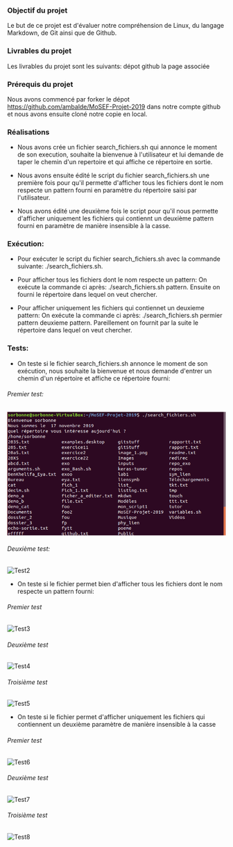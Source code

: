 ### Objectif du projet

Le but de ce projet est d'évaluer notre compréhension de Linux, du langage Markdown, de Git ainsi que de Github.

### Livrables du projet

Les livrables du projet sont les suivants:
dépot github
la page associée

### Prérequis du projet

Nous avons commencé par forker le dépot https://github.com/ambalde/MoSEF-Projet-2019 dans notre compte github et nous avons ensuite cloné notre copie en local.

### Réalisations

- Nous avons crée un fichier search_fichiers.sh qui annonce le moment de son execution, souhaite la bienvenue à l'utilisateur et lui demande de taper le chemin d'un repertoire et qui affiche ce répertoire en sortie.
 
- Nous avons ensuite édité le script du fichier search_fichiers.sh une première fois pour qu'il permette d'afficher tous les fichiers dont le nom respecte un pattern fourni en paramètre du répertoire saisi par l'utilisateur.

- Nous avons édité une deuxième fois le script pour qu'il nous permette d'afficher uniquement les fichiers qui contiennt un deuxième pattern fourni en paramètre de manière insensible à la casse.

### Exécution:

- Pour exécuter le script du fichier search_fichiers.sh avec la commande suivante: ./search_fichiers.sh.

- Pour afficher tous les fichiers dont le nom respecte un pattern:
On exécute la commande ci après: ./search_fichiers.sh pattern. Ensuite on fourni le répertoire dans lequel on veut chercher.

- Pour afficher uniquement les fichiers qui contiennet un deuxieme pattern:
On exécute la commande ci après: ./search_fichiers.sh permier pattern deuxieme pattern. Pareillement on fournit par la suite le répertoire dans lequel on veut chercher. 

### Tests:

- On teste si le fichier search_fichiers.sh annonce le moment de son exécution, nous souhaite la bienvenue et nous demande d'entrer un chemin d'un répertoire et affiche ce répertoire fourni:

###### Premier test:

![Test1](https://github.com/Eyabk/MoSEF-Projet-2019/blob/master/Screenshots/Capture_test1_projetlinux.png)

###### Deuxième test:

![Test2](https://github.com/Eyabk/MoSEF-Projet-2019/tree/master/Screenshots/Capture_test2_projetlinux.png)

- On teste si le fichier permet bien d'afficher tous les fichiers dont le nom respecte un pattern fourni:

###### Premier test

![Test3](https://github.com/Eyabk/MoSEF-Projet-2019/tree/master/Screenshots/Capture_test3_projetlinux.png)

###### Deuxième test

![Test4](https://github.com/Eyabk/MoSEF-Projet-2019/tree/master/Screenshots/Capture_test4_projetlinux.png)

###### Troisième test

![Test5](https://github.com/Eyabk/MoSEF-Projet-2019/tree/matser/Screenshots/Capture_test5_projetlinux.png)

- On teste si le fichier permet d'afficher uniquement les fichiers qui contiennent un deuxième paramètre de manière insensible à la casse

###### Premier test

![Test6](https://github.com/Eyabk/MoSEF-Projet-2019/tree/master/Screenshots/Capture_test6_projetlinux.png)

###### Deuxième test

![Test7](https://github.com/Eyabk/MoSEF-Projet-2019/tree/master/Screenshots/Capture_test7_projetlinux.png)

###### Troisième test

![Test8](https://github.com/Eyabk/MoSEF-Projet-2019/tree/master/Screenshots/Capture_test8_projetlinux.png)

